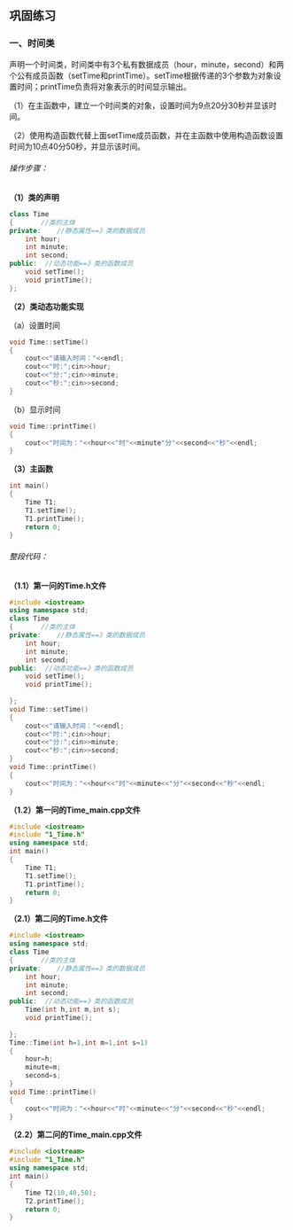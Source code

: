 ## 巩固练习

### 一、时间类

声明一个时间类，时间类中有3个私有数据成员（hour，minute，second）和两个公有成员函数（setTime和printTime）。setTime根据传递的3个参数为对象设置时间；printTime负责将对象表示的时间显示输出。

（1）在主函数中，建立一个时间类的对象，设置时间为9点20分30秒并显该时间。

（2）使用构造函数代替上面setTime成员函数，并在主函数中使用构造函数设置时间为10点40分50秒，并显示该时间。

###### 操作步骤：

**（1）类的声明**       

```c++
class Time						
{		//类的主体
private:	//静态属性==》类的数据成员 
	int hour;
    int minute;
    int second;
public:  //动态功能==》类的函数成员
    void setTime();
    void printTime();
};
```

**（2）类动态功能实现**

（a）设置时间

```c++
void Time::setTime()
{
    cout<<"请输入时间："<<endl;
    cout<<"时:";cin>>hour;
    cout<<"分:";cin>>minute;
    cout<<"秒:";cin>>second;
}
```

（b）显示时间

```c++
void Time::printTime()
{
    cout<<"时间为："<<hour<<"时"<<minute"分"<<second<<"秒"<<endl;
}
```

**（3）主函数**

```c++
int main()
{
    Time T1;
    T1.setTime();
    T1.printTime();
	return 0;
}
```

###### 整段代码：

**（1.1）第一问的Time.h文件**

```c++
#include <iostream>
using namespace std;
class Time						
{		//类的主体
private:	//静态属性==》类的数据成员 
	int hour;
    int minute;
    int second;
public:  //动态功能==》类的函数成员
    void setTime();
    void printTime();
    
};
void Time::setTime()
{
    cout<<"请输入时间："<<endl;
    cout<<"时:";cin>>hour;
    cout<<"分:";cin>>minute;
    cout<<"秒:";cin>>second;
}
void Time::printTime()
{
    cout<<"时间为："<<hour<<"时"<<minute<<"分"<<second<<"秒"<<endl;
}
```

**（1.2）第一问的Time_main.cpp文件**

```c++
#include <iostream>
#include "1_Time.h"
using namespace std;
int main()
{
    Time T1;
    T1.setTime();
    T1.printTime();
	return 0;
}
```

**（2.1）第二问的Time.h文件**

```c++
#include <iostream>
using namespace std;
class Time						
{		//类的主体
private:	//静态属性==》类的数据成员 
	int hour;
    int minute;
    int second;
public:  //动态功能==》类的函数成员
	Time(int h,int m,int s);
    void printTime();
    
};
Time::Time(int h=1,int m=1,int s=1)
{
	hour=h;
	minute=m;
	second=s;
}
void Time::printTime()
{
    cout<<"时间为："<<hour<<"时"<<minute<<"分"<<second<<"秒"<<endl;
}
```

**（2.2）第二问的Time_main.cpp文件**

```c++
#include <iostream>
#include "1_Time.h"
using namespace std;
int main()
{
    Time T2(10,40,50);
    T2.printTime();
	return 0;
}
```



